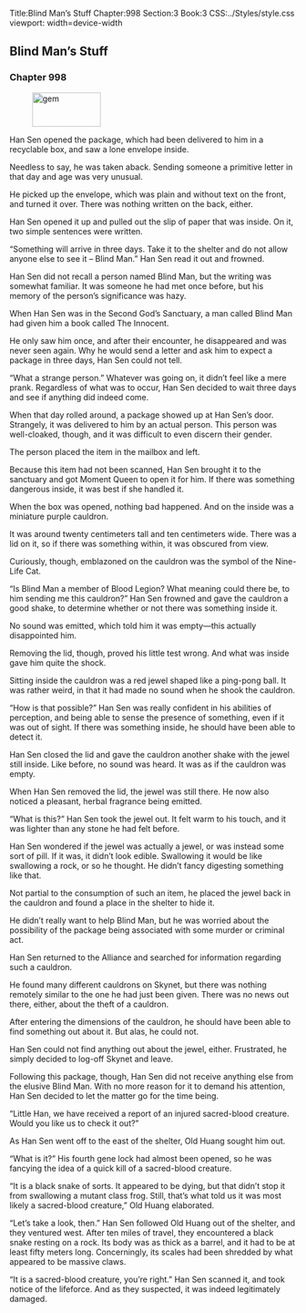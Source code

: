 Title:Blind Man’s Stuff 
Chapter:998 
Section:3 
Book:3 
CSS:../Styles/style.css 
viewport: width=device-width
  
## Blind Man’s Stuff
### Chapter 998
  
<figure>
	<img src="../Images/gem.gif" alt="gem" id="gem" width="120" height="60" />
</figure>
  

  
Han Sen opened the package, which had been delivered to him in a recyclable box, and saw a lone envelope inside.

Needless to say, he was taken aback. Sending someone a primitive letter in that day and age was very unusual.

He picked up the envelope, which was plain and without text on the front, and turned it over. There was nothing written on the back, either.

Han Sen opened it up and pulled out the slip of paper that was inside. On it, two simple sentences were written.

“Something will arrive in three days. Take it to the shelter and do not allow anyone else to see it – Blind Man.” Han Sen read it out and frowned.

Han Sen did not recall a person named Blind Man, but the writing was somewhat familiar. It was someone he had met once before, but his memory of the person’s significance was hazy.

When Han Sen was in the Second God’s Sanctuary, a man called Blind Man had given him a book called The Innocent.

He only saw him once, and after their encounter, he disappeared and was never seen again. Why he would send a letter and ask him to expect a package in three days, Han Sen could not tell.

“What a strange person.” Whatever was going on, it didn’t feel like a mere prank. Regardless of what was to occur, Han Sen decided to wait three days and see if anything did indeed come.

When that day rolled around, a package showed up at Han Sen’s door. Strangely, it was delivered to him by an actual person. This person was well-cloaked, though, and it was difficult to even discern their gender.

The person placed the item in the mailbox and left.

Because this item had not been scanned, Han Sen brought it to the sanctuary and got Moment Queen to open it for him. If there was something dangerous inside, it was best if she handled it.

When the box was opened, nothing bad happened. And on the inside was a miniature purple cauldron.

It was around twenty centimeters tall and ten centimeters wide. There was a lid on it, so if there was something within, it was obscured from view.

Curiously, though, emblazoned on the cauldron was the symbol of the Nine-Life Cat.

“Is Blind Man a member of Blood Legion? What meaning could there be, to him sending me this cauldron?” Han Sen frowned and gave the cauldron a good shake, to determine whether or not there was something inside it.

No sound was emitted, which told him it was empty—this actually disappointed him.

Removing the lid, though, proved his little test wrong. And what was inside gave him quite the shock.

Sitting inside the cauldron was a red jewel shaped like a ping-pong ball. It was rather weird, in that it had made no sound when he shook the cauldron.

“How is that possible?” Han Sen was really confident in his abilities of perception, and being able to sense the presence of something, even if it was out of sight. If there was something inside, he should have been able to detect it.

Han Sen closed the lid and gave the cauldron another shake with the jewel still inside. Like before, no sound was heard. It was as if the cauldron was empty.

When Han Sen removed the lid, the jewel was still there. He now also noticed a pleasant, herbal fragrance being emitted.

“What is this?” Han Sen took the jewel out. It felt warm to his touch, and it was lighter than any stone he had felt before.

Han Sen wondered if the jewel was actually a jewel, or was instead some sort of pill. If it was, it didn’t look edible. Swallowing it would be like swallowing a rock, or so he thought. He didn’t fancy digesting something like that.

Not partial to the consumption of such an item, he placed the jewel back in the cauldron and found a place in the shelter to hide it.

He didn’t really want to help Blind Man, but he was worried about the possibility of the package being associated with some murder or criminal act.

Han Sen returned to the Alliance and searched for information regarding such a cauldron.

He found many different cauldrons on Skynet, but there was nothing remotely similar to the one he had just been given. There was no news out there, either, about the theft of a cauldron.

After entering the dimensions of the cauldron, he should have been able to find something out about it. But alas, he could not.

Han Sen could not find anything out about the jewel, either. Frustrated, he simply decided to log-off Skynet and leave.

Following this package, though, Han Sen did not receive anything else from the elusive Blind Man. With no more reason for it to demand his attention, Han Sen decided to let the matter go for the time being.

“Little Han, we have received a report of an injured sacred-blood creature. Would you like us to check it out?”

As Han Sen went off to the east of the shelter, Old Huang sought him out.

“What is it?” His fourth gene lock had almost been opened, so he was fancying the idea of a quick kill of a sacred-blood creature.

“It is a black snake of sorts. It appeared to be dying, but that didn’t stop it from swallowing a mutant class frog. Still, that’s what told us it was most likely a sacred-blood creature,” Old Huang elaborated.

“Let’s take a look, then.” Han Sen followed Old Huang out of the shelter, and they ventured west. After ten miles of travel, they encountered a black snake resting on a rock. Its body was as thick as a barrel, and it had to be at least fifty meters long. Concerningly, its scales had been shredded by what appeared to be massive claws.

“It is a sacred-blood creature, you’re right.” Han Sen scanned it, and took notice of the lifeforce. And as they suspected, it was indeed legitimately damaged.